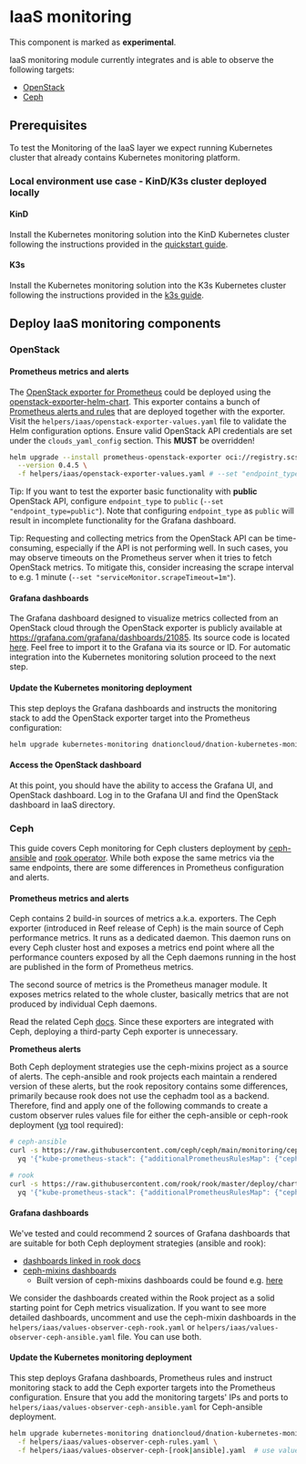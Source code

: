 # IaaS monitoring

This component is marked as **experimental**.

IaaS monitoring module currently integrates and is able to observe the following targets:
- [OpenStack](#openstack)
- [Ceph](#ceph)

## Prerequisites

To test the Monitoring of the IaaS layer we expect running Kubernetes cluster that already contains
Kubernetes monitoring platform.

### Local environment use case - KinD/K3s cluster deployed locally

#### KinD

Install the Kubernetes monitoring solution into the KinD Kubernetes cluster following the instructions provided in
the [quickstart guide](quickstart.md).

#### K3s

Install the Kubernetes monitoring solution into the K3s Kubernetes cluster following the instructions provided in
the [k3s guide](k3s.md).

## Deploy IaaS monitoring components

### OpenStack

#### Prometheus metrics and alerts

The [OpenStack exporter for Prometheus](https://github.com/openstack-exporter) could be deployed using the [openstack-exporter-helm-chart](https://github.com/SovereignCloudStack/openstack-exporter-helm-charts).
This exporter contains a bunch of [Prometheus alerts and rules](https://github.com/SovereignCloudStack/openstack-exporter-helm-charts/blob/master/charts/prometheus-openstack-exporter/templates/prometheusrule.yaml)
that are deployed together with the exporter.
Visit the `helpers/iaas/openstack-exporter-values.yaml` file to validate the Helm configuration options.
Ensure valid OpenStack API credentials are set under the `clouds_yaml_config` section. This **MUST** be overridden!

```bash
helm upgrade --install prometheus-openstack-exporter oci://registry.scs.community/openstack-exporter/prometheus-openstack-exporter \
  --version 0.4.5 \
  -f helpers/iaas/openstack-exporter-values.yaml # --set "endpoint_type=public" --set "serviceMonitor.scrapeTimeout=1m"
```

Tip: If you want to test the exporter basic functionality with **public** OpenStack API, configure `endpoint_type`
to `public` (`--set "endpoint_type=public"`). Note that configuring `endpoint_type` as `public` will result in
incomplete functionality for the Grafana dashboard.

Tip: Requesting and collecting metrics from the OpenStack API can be time-consuming, especially if the API is not
performing well. In such cases, you may observe timeouts on the Prometheus server when it tries to fetch OpenStack
metrics. To mitigate this, consider increasing the scrape interval to e.g. 1 minute (`--set "serviceMonitor.scrapeTimeout=1m"`).

#### Grafana dashboards

The Grafana dashboard designed to visualize metrics collected from an OpenStack cloud through the OpenStack exporter
is publicly available at https://grafana.com/grafana/dashboards/21085. Its source code is located [here](https://github.com/SovereignCloudStack/k8s-observability/tree/main/iaas/dashboards).
Feel free to import it to the Grafana via its source or ID.
For automatic integration into the Kubernetes monitoring solution proceed to the next step.

#### Update the Kubernetes monitoring deployment

This step deploys the Grafana dashboards and instructs the monitoring stack to add the OpenStack exporter target into the Prometheus configuration:

```bash
helm upgrade kubernetes-monitoring dnationcloud/dnation-kubernetes-monitoring-stack --reset-then-reuse-values -f helpers/iaas/values-observer-iaas.yaml
```

#### Access the OpenStack dashboard

At this point, you should have the ability to access the Grafana UI, and OpenStack dashboard.
Log in to the Grafana UI and find the OpenStack dashboard in IaaS directory.

### Ceph

This guide covers Ceph monitoring for Ceph clusters deployment by [ceph-ansible](https://github.com/ceph/ceph-ansible) and [rook operator](https://github.com/rook/rook).
While both expose the same metrics via the same endpoints, there are some differences in Prometheus configuration and alerts.

#### Prometheus metrics and alerts

Ceph contains 2 build-in sources of metrics a.k.a. exporters.
The Ceph exporter (introduced in Reef release of Ceph) is the main source of Ceph performance metrics. It runs as a
dedicated daemon. This daemon runs on every Ceph cluster host and exposes a metrics end point where all the performance
counters exposed by all the Ceph daemons running in the host are published in the form of Prometheus metrics.

The second source of metrics is the Prometheus manager module. It exposes metrics related to the whole cluster,
basically metrics that are not produced by individual Ceph daemons.

Read the related Ceph [docs](https://docs.ceph.com/en/reef/monitoring/#ceph-metrics).
Since these exporters are integrated with Ceph, deploying a third-party Ceph exporter is unnecessary.

**Prometheus alerts**

Both Ceph deployment strategies use the ceph-mixins project as a source of alerts. The ceph-ansible and rook projects
each maintain a rendered version of these alerts, but the rook repository contains some differences, primarily because
rook does not use the cephadm tool as a backend. 
Therefore, find and apply one of the following commands to create a custom observer rules values file for either the
ceph-ansible or ceph-rook deployment ([yq](https://github.com/mikefarah/yq/#install) tool required):

```bash
# ceph-ansible
curl -s https://raw.githubusercontent.com/ceph/ceph/main/monitoring/ceph-mixin/prometheus_alerts.yml | \
  yq '{"kube-prometheus-stack": {"additionalPrometheusRulesMap": {"ceph-ansible-rules": (. + {"additionalLabels": {"prometheus_rule": "1"}})}}}' > helpers/iaas/values-observer-ceph-rules.yaml

# rook
curl -s https://raw.githubusercontent.com/rook/rook/master/deploy/charts/rook-ceph-cluster/prometheus/localrules.yaml | \
  yq '{"kube-prometheus-stack": {"additionalPrometheusRulesMap": {"ceph-rook-rules": (. + {"additionalLabels": {"prometheus_rule": "1"}})}}}' > helpers/iaas/values-observer-ceph-rules.yaml
```

#### Grafana dashboards

We've tested and could recommend 2 sources of Grafana dashboards that are suitable for both Ceph deployment strategies (ansible and rook):
- [dashboards linked in rook docs](https://rook.io/docs/rook/latest-release/Storage-Configuration/Monitoring/ceph-monitoring/?h=gra#grafana-dashboards)
- [ceph-mixins dashboards](https://github.com/ceph/ceph-mixins/tree/master/dashboards)
  - Built version of ceph-mixins dashboards could be found e.g. [here](https://github.com/ceph/ceph/tree/main/monitoring/ceph-mixin/dashboards_out)

We consider the dashboards created within the Rook project as a solid starting point for Ceph metrics visualization.
If you want to see more detailed dashboards, uncomment and use the ceph-mixin dashboards in the `helpers/iaas/values-observer-ceph-rook.yaml`
or `helpers/iaas/values-observer-ceph-ansible.yaml` file. You can use both.

#### Update the Kubernetes monitoring deployment

This step deploys Grafana dashboards, Prometheus rules and instruct monitoring stack to add the Ceph exporter targets into the Prometheus configuration.
Ensure that you add the monitoring targets' IPs and ports to `helpers/iaas/values-observer-ceph-ansible.yaml` for Ceph-ansible deployment.

```bash
helm upgrade kubernetes-monitoring dnationcloud/dnation-kubernetes-monitoring-stack --reset-then-reuse-values \
  -f helpers/iaas/values-observer-ceph-rules.yaml \
  -f helpers/iaas/values-observer-ceph-[rook|ansible].yaml  # use values file for either the ceph-ansible or ceph-rook deployment
```
